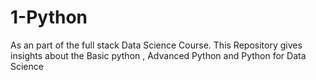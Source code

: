 # 1-Python
As an part of the full stack Data Science Course. This Repository gives insights about the Basic python , Advanced Python and Python for Data Science
